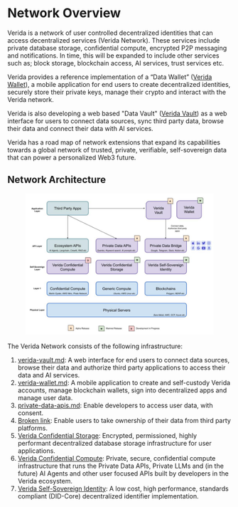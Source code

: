 # Network Overview

Verida is a network of user controlled decentralized identities that can access decentralized services (Verida Network). These services include private database storage, confidential compute, encrypted P2P messaging and notifications. In time, this will be expanded to include other services such as; block storage, blockchain access, AI services, trust services etc.

Verida provides a reference implementation of a “Data Wallet” ([Verida Wallet](verida-wallet.md)), a mobile application for end users to create decentralized identities, securely store their private keys, manage their crypto and interact with the Verida network.

Verida is also developing a web based "Data Vault" ([Verida Vault](private-data-bridge/verida-vault.md)) as a web interface for users to connect data sources, sync third party data, browse their data and connect their data with AI services.

Verida has a road map of network extensions that expand its capabilities towards a global network of trusted, private, verifiable, self-sovereign data that can power a personalized Web3 future.

## Network Architecture

<figure><img src=".gitbook/assets/Verida Self-Sovereign Infrastructure.jpg" alt=""><figcaption></figcaption></figure>

The Verida Network consists of the following infrastructure:

1. [verida-vault.md](private-data-bridge/verida-vault.md "mention"): A web interface for end users to connect data sources, browse their data and authorize third party applications to access their data and AI services.
2. [verida-wallet.md](verida-wallet.md "mention"): A mobile application to create and self-custody Verida accounts, manage blockchain wallets, sign into decentralized apps and manage user data.
3. [private-data-apis.md](apis/private-data-apis.md "mention"): Enable developers to access user data, with consent.
4. [Broken link](broken-reference "mention"): Enable users to take ownership of their data from third party platforms.
5. [Verida Confidential Storage](protocol/concepts/data-storage.md): Encrypted, permissioned, highly performant decentralized database storage infrastructure for user applications.
6. [Verida Confidential Compute](protocol/concepts/confidential-compute.md): Private, secure, confidential compute infrastructure that runs the Private Data APIs, Private LLMs and (in the future) AI Agents and other user focused APIs built by developers in the Verida ecosystem.
7. [Verida Self-Sovereign Identity](protocol/concepts/decentralized-identity.md): A low cost, high performance, standards compliant (DID-Core) decentralized identifier implementation.
